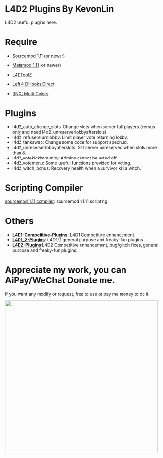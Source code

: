 # L4D2 Plugins By KevonLin

L4D2 useful plugins here.

# Require

- [Sourcemod 1.11](https://www.sourcemod.net/downloads.php?branch=1.11-dev) (or newer)

- [Metamod 1.11](https://www.sourcemm.net/downloads.php?branch=1.11-dev) (or newer)

- [L4DToolZ](https://github.com/Accelerator74/l4dtoolz/releases)

- [Left 4 DHooks Direct](https://forums.alliedmods.net/showthread.php?p=2684862)

- [[INC\] Multi Colors](https://forums.alliedmods.net/showthread.php?t=247770)

# Plugins

- l4d2_auto_change_slots: Change slots when server full players.(versus only and need l4d2_unreserverlobbyafterslots)
- l4d2_refusereturnlobby: Limit player vote returning lobby.
- l4d2_tankswap: Change some code for support spechud.
- l4d2_unreserverlobbyafterslots: Set server unreserved when slots more than 8.
- l4d2_votekickimmunity: Admins cannot be voted off.
- l4d2_votemenu: Some useful functions provided for voting.
- l4d2_witch_bonus: Recovery health when a survivor kill a witch.

# Scripting Compiler

[sourcemod 1.11 compiler](https://github.com/fbef0102/L4D2-Plugins/releases/download/v1.0/sourcemod_1.11_Compiler.zip): sourcemod v1.11 scripting

# Others

- **[L4D1-Competitive-Plugins](https://github.com/fbef0102/L4D1-Competitive-Plugins)**: L4D1 Competitive enhancement
- **[L4D1_2-Plugins](https://github.com/fbef0102/L4D1_2-Plugins)**: L4D1/2 general purpose and freaky-fun plugins.
- **[L4D2-Plugins](https://github.com/fbef0102/L4D2-Plugins)**:L4D2 Competitive enhancement, bug/glitch fixes, general purpose and freaky-fun plugins.

# Appreciate my work, you can AiPay/WeChat Donate me.

If you want any modify or request, free to use or pay me money to do it.

<div align=left><img width="500" height="auto" src="https://cdn.jsdelivr.net/gh/KevonLin/L4D2_Plugins_KevonLin@latest/imgs/Donate.jpg"/></div>

